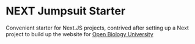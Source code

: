 # NEXT Jumpsuit Starter

Convenient starter for Next.JS projects, contrived after setting up a Next project to build up the website for [Open Biology University](https://github.com/Open-Biology-University)
